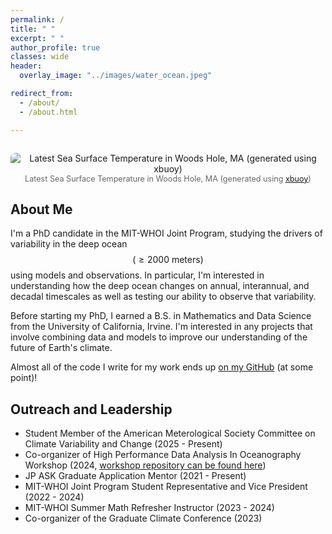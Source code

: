 ```yaml
---
permalink: /
title: " "
excerpt: " "
author_profile: true
classes: wide
header:
  overlay_image: "../images/water_ocean.jpeg"

redirect_from: 
  - /about/
  - /about.html

---
```


<figure style="text-align: center; margin: 2em auto;">
  <img
    src="{{ '/images/temperature_plot.png' | relative_url }}?v={{ site.time | date: '%s' }}"
    alt="Latest Sea Surface Temperature in Woods Hole, MA (generated using xbuoy)"
    style="display: block; margin: 0 auto; max-width: 100%; border-radius: 8px;"
  />
  <figcaption style="font-size: 0.9em; color: #666;">
    Latest Sea Surface Temperature in Woods Hole, MA
    (generated using <a href="https://github.com/anthony-meza/xbuoy"
      target="_blank" rel="noopener">xbuoy</a>)
  </figcaption>
</figure>

## About Me
I'm a PhD candidate in the MIT-WHOI Joint Program, studying the drivers of variability in the deep ocean $$(\geq 2000 \textrm{ meters})$$ using models and observations. In particular, I'm interested in understanding how the deep ocean changes on annual, interannual, and decadal timescales as well as testing our ability to observe that variability.

Before starting my PhD, I earned a B.S. in Mathematics and Data Science from the University of California, Irvine. I'm interested in any projects that involve combining data and models to improve our understanding of the future of Earth's climate. 

Almost all of the code I write for my work ends up [on my GitHub](https://github.com/anthony-meza) (at some point)!

## Outreach and Leadership
  - Student Member of the American Meterological Society Committee on Climate Variability and Change (2025 - Present) 
  - Co-organizer of High Performance Data Analysis In Oceanography Workshop (2024, [workshop repository can be found here](https://github.com/anthony-meza/WHOI-PO-HPC)) 
  - JP ASK Graduate Application Mentor (2021 - Present)
  - MIT-WHOI Joint Program Student Representative and Vice President (2022 - 2024)
  - MIT-WHOI Summer Math Refresher Instructor (2023 - 2024)
  - Co-organizer of the Graduate Climate Conference (2023)

